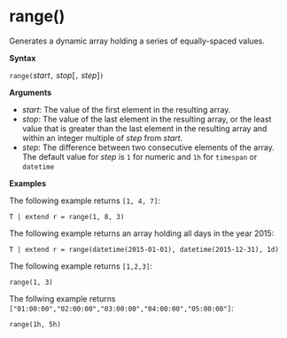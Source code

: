 # range()

Generates a dynamic array holding a series of equally-spaced values.

**Syntax**

`range(`*start*`,` *stop*[`,` *step*]`)` 

**Arguments**

* *start*: The value of the first element in the resulting array. 
* *stop*: The value of the last element in the resulting array,
or the least value that is greater than the last element in the resulting
array and within an integer multiple of *step* from *start*.
* *step*: The difference between two consecutive elements of
the array. 
The default value for *step* is `1` for numeric and `1h` for `timespan` or `datetime`

**Examples**

The following example returns `[1, 4, 7]`:

```kusto
T | extend r = range(1, 8, 3)
```

The following example returns an array holding all days
in the year 2015:

```kusto
T | extend r = range(datetime(2015-01-01), datetime(2015-12-31), 1d)
```

The following example returns `[1,2,3]`:

```
range(1, 3)
```

The follwing example returns `["01:00:00","02:00:00","03:00:00","04:00:00","05:00:00"]`:
```
range(1h, 5h)
```


